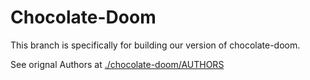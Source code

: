 # Chocolate-Doom

This branch is specifically for building our version of chocolate-doom.

See orignal Authors at [./chocolate-doom/AUTHORS](AUTHORS)
